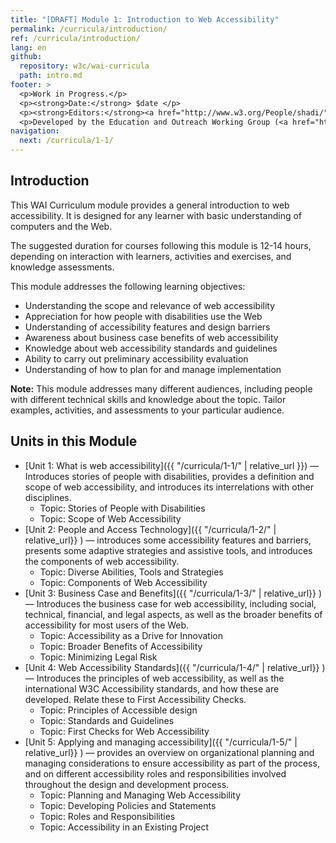 ```yaml
---
title: "[DRAFT] Module 1: Introduction to Web Accessibility"
permalink: /curricula/introduction/
ref: /curricula/introduction/
lang: en
github:
  repository: w3c/wai-curricula
  path: intro.md
footer: >
  <p>Work in Progress.</p>
  <p><strong>Date:</strong> $date </p>
  <p><strong>Editors:</strong><a href="http://www.w3.org/People/shadi/">Shadi Abou-Zahra</a> and Daniel Montalvo. Contributors: <a href="https://www.w3.org/WAI/EO/EOWG-members">EOWG Participants</a>. </p>
  <p>Developed by the Education and Outreach Working Group (<a href="http://www.w3.org/WAI/EO/">EOWG</a>). Developed as part of the <a href="https://www.w3.org/WAI/about/projects/wai-guide/">WAI-Guide Project</a> funded by the European Commission (EC) under the Horizon 2020 program (Grant Agreement 822245).</p>
navigation:
  next: /curricula/1-1/
---
```


## Introduction

This WAI Curriculum module provides a general introduction to web accessibility. It is designed for any learner with basic understanding of computers and the Web.

The suggested duration for courses following this module is 12-14 hours, depending on interaction with learners, activities and exercises, and knowledge assessments.

This module addresses the following learning objectives:

* Understanding the scope and relevance of web accessibility
* Appreciation for how people with disabilities use the Web
* Understanding of accessibility features and design barriers
* Awareness about business case benefits of web accessibility
* Knowledge about web accessibility standards and guidelines
* Ability to carry out preliminary accessibility evaluation
* Understanding of how to plan for and manage implementation

**Note:** This module addresses many different audiences, including people with different technical skills and knowledge about the topic. Tailor examples, activities, and assessments to your particular audience.

## Units in this Module

* [Unit 1: What is web accessibility]({{ "/curricula/1-1/" | relative_url }}) — Introduces stories of people with disabilities, provides a definition and scope of web accessibility, and introduces its interrelations with other disciplines.
  * Topic: Stories of People with Disabilities
  * Topic: Scope of Web Accessibility
* [Unit 2: People and Access Technology]({{ "/curricula/1-2/" | relative_url}} ) &mdash; introduces some accessibility features and barriers, presents some adaptive strategies and assistive tools, and introduces the components of web accessibility.
  * Topic: Diverse Abilities, Tools and Strategies 
  * Topic: Components of Web Accessibility
* [Unit 3: Business Case and Benefits]({{ "/curricula/1-3/" | relative_url}} ) &mdash; Introduces the business case for web accessibility, including social, technical, financial, and legal aspects, as well as the broader benefits of accessibility for most users of the Web.
  * Topic: Accessibility as a Drive for Innovation
  * Topic: Broader Benefits of Accessibility
  * Topic: Minimizing Legal Risk
* [Unit 4: Web Accessibility Standards]({{ "/curricula/1-4/" | relative_url}} ) — Introduces the principles of web accessibility, as well as the international W3C Accessibility standards, and how these are developed. Relate these to First Accessibility Checks.
  * Topic: Principles of Accessible design 
  * Topic: Standards and Guidelines 
  * Topic: First Checks for Web Accessibility
* [Unit 5: Applying and managing accessibility]({{ "/curricula/1-5/" | relative_url}} ) &mdash; provides an overview on  organizational planning and managing considerations to ensure accessibility as part of the process, and on different accessibility roles and responsibilities involved throughout the design and development process.
  * Topic: Planning and Managing Web Accessibility
  * Topic: Developing Policies and Statements
  * Topic: Roles and Responsibilities
  * Topic: Accessibility in an Existing Project 

